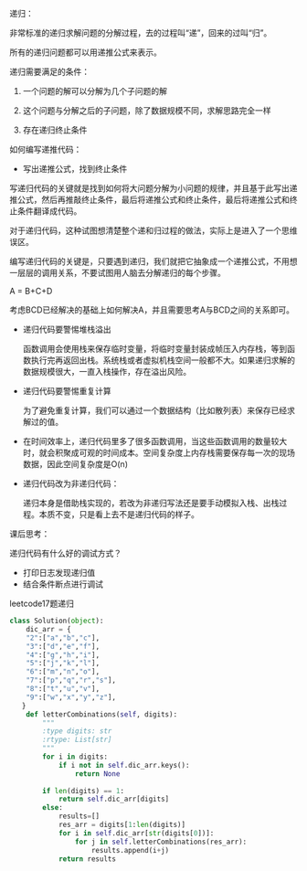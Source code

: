 



递归：



非常标准的递归求解问题的分解过程，去的过程叫“递”，回来的过叫“归”。

所有的递归问题都可以用递推公式来表示。





递归需要满足的条件：

1. 一个问题的解可以分解为几个子问题的解

2. 这个问题与分解之后的子问题，除了数据规模不同，求解思路完全一样

3. 存在递归终止条件




如何编写递推代码：

- 写出递推公式，找到终止条件

写递归代码的关键就是找到如何将大问题分解为小问题的规律，并且基于此写出递推公式，然后再推敲终止条件，最后将递推公式和终止条件，最后将递推公式和终止条件翻译成代码。





对于递归代码，这种试图想清楚整个递和归过程的做法，实际上是进入了一个思维误区。



编写递归代码的关键是，只要遇到递归，我们就把它抽象成一个递推公式，不用想一层层的调用关系，不要试图用人脑去分解递归的每个步骤。



A = B+C+D

考虑BCD已经解决的基础上如何解决A，并且需要思考A与BCD之间的关系即可。



- 递归代码要警惕堆栈溢出

  函数调用会使用栈来保存临时变量，将临时变量封装成帧压入内存栈，等到函数执行完再返回出栈。系统栈或者虚拟机栈空间一般都不大。如果递归求解的数据规模很大，一直入栈操作，存在溢出风险。

- 递归代码要警惕重复计算

  为了避免重复计算，我们可以通过一个数据结构（比如散列表）来保存已经求解过的值。





- 在时间效率上，递归代码里多了很多函数调用，当这些函数调用的数量较大时，就会积聚成可观的时间成本。空间复杂度上内存栈需要保存每一次的现场数据，因此空间复杂度是O(n)





- 递归代码改为非递归代码：

  递归本身是借助栈实现的，若改为非递归写法还是要手动模拟入栈、出栈过程。本质不变，只是看上去不是递归代码的样子。





课后思考：

递归代码有什么好的调试方式？

- 打印日志发现递归值
- 结合条件断点进行调试



leetcode17题递归

```python
class Solution(object):
    dic_arr = {
   	"2":["a","b","c"],
   	"3":["d","e","f"],
   	"4":["g","h","i"],
   	"5":["j","k","l"],
   	"6":["m","n","o"],
   	"7":["p","q","r","s"],
   	"8":["t","u","v"],
   	"9":["w","x","y","z"],
   }
    def letterCombinations(self, digits):
        """
        :type digits: str
        :rtype: List[str]
        """
        for i in digits:
        	if i not in self.dic_arr.keys():
        		return None 
        		
       	if len(digits) == 1:
       	    return self.dic_arr[digits]
       	else:
			results=[]
			res_arr = digits[1:len(digits)]	
			for i in self.dic_arr[str(digits[0])]:
				for j in self.letterCombinations(res_arr):
					results.append(i+j)
			return results
```


